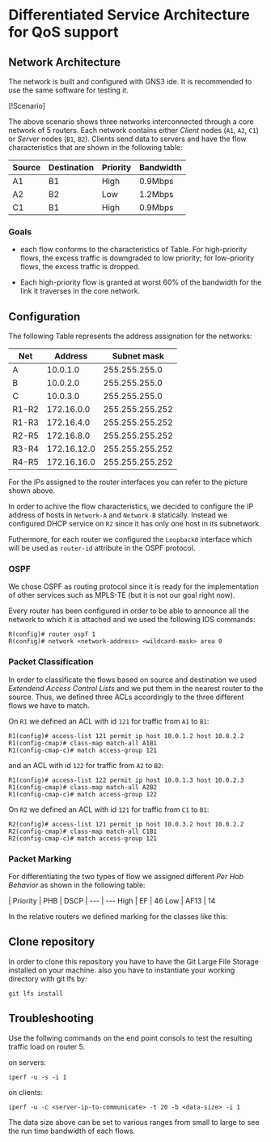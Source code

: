 # Differentiated Service Architecture for QoS support

## Network Architecture

The network is built and configured with GNS3 ide. It is recommended to use the same software for testing it. 

[!Scenario]

The above scenario shows three networks interconnected through a core network of 5 routers. Each network contains either _Client_ nodes (`A1`, `A2`, `C1`) or _Server_ nodes (`B1`, `B2`). Clients send data to servers and have the flow characteristics that are shown in the following table:

| Source | Destination | Priority | Bandwidth |
--- | --- | --- | ---
A1 | B1 | High | 0.9Mbps
A2 | B2 | Low | 1.2Mbps
C1 | B1 | High | 0.9Mbps

### Goals

- each flow conforms to the characteristics of Table. For high-priority flows, the excess traffic is downgraded to low priority; for low-priority flows, the excess traffic is dropped.

- Each high-priority flow is granted at worst 60% of the bandwidth for the link it traverses in the core network.

## Configuration

The following Table represents the address assignation for the networks:

| Net | Address | Subnet mask |
--- | --- | ---
A | 10.0.1.0 | 255.255.255.0
B | 10.0.2.0 | 255.255.255.0
C | 10.0.3.0 | 255.255.255.0
R1-R2 | 172.16.0.0 | 255.255.255.252
R1-R3 | 172.16.4.0 | 255.255.255.252
R2-R5 | 172.16.8.0 | 255.255.255.252
R3-R4 | 172.16.12.0 | 255.255.255.252
R4-R5 | 172.16.16.0 | 255.255.255.252

For the IPs assigned to the router interfaces you can refer to the picture shown above.

In order to achive the flow characteristics, we decided to configure the IP address of hosts in `Network-A` and `Network-B` statically. Instead we configured DHCP service on `R2` since it has only one host in its subnetwork.

Futhermore, for each router we configured the `Loopback0` interface which will be used as `router-id` attribute in the OSPF protocol.

### OSPF

We chose OSPF as routing protocol since it is ready for the implementation of other services such as MPLS-TE (but it is not our goal right now).

Every router has been configured in order to be able to announce all the network to which it is attached and we used the following IOS commands:

```
R(config)# router ospf 1
R(config)# network <network-address> <wildcard-mask> area 0
```

### Packet Classification

In order to classificate the flows based on source and destination we used _Extendend Access Control Lists_ and we put them in the nearest router to the source. Thus, we defined three ACLs accordingly to the three different flows we have to match.

On `R1` we defined an ACL with id `121` for traffic from `A1` to `B1`:

```
R1(config)# access-list 121 permit ip host 10.0.1.2 host 10.0.2.2
R1(config-cmap)# class-map match-all A1B1
R1(config-cmap-c)# match access-group 121
```

and an ACL with id `122` for traffic from `A2` to `B2`:

```
R1(config)# access-list 122 permit ip host 10.0.1.3 host 10.0.2.3
R1(config-cmap)# class-map match-all A2B2
R1(config-cmap-c)# match access-group 122
```

On `R2` we defined an ACL with id `121` for traffic from `C1` to `B1`:

```
R2(config)# access-list 121 permit ip host 10.0.3.2 host 10.0.2.2
R2(config-cmap)# class-map match-all C1B1
R2(config-cmap-c)# match access-group 121
```

### Packet Marking

For differentiating the two types of flow we assigned different _Per Hob Behavior_ as shown in the following table:

| Priority | PHB | DSCP |
--- | ---
High | EF | 46
Low | AF13 | 14

In the relative routers we defined marking for the classes like this:



## Clone repository

In order to clone this repository you have to have the Git Large File Storage installed on your machine. also you have to instantiate your working directory with git lfs by:   
```
git lfs install
```

 
## Troubleshooting

Use the follwing commands on the end point consols to test the resulting traffic load on router 5.

on servers:   
```
iperf -u -s -i 1
```

on clients:  

``` 
iperf -u -c <server-ip-to-communicate> -t 20 -b <data-size> -i 1 
```

The data size above can be set to various ranges from small to large to see the run time bandwidth of each flows.

